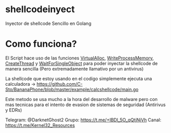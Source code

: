 # shellcodeinyect
Inyector de shellcode Sencillo en Golang

# Como funciona?
El Script hace uso de las funciones [VirtualAlloc](https://learn.microsoft.com/es-es/windows/win32/api/memoryapi/nf-memoryapi-virtualalloc), [WriteProcessMemory](https://learn.microsoft.com/en-us/windows/win32/api/memoryapi/nf-memoryapi-writeprocessmemory), [CreateThread](https://learn.microsoft.com/es-es/windows/win32/api/processthreadsapi/nf-processthreadsapi-createthread) y [WaitForSingleObject](https://learn.microsoft.com/en-us/windows/win32/api/synchapi/nf-synchapi-waitforsingleobject) para poder inyectar la shellcode de manera sencilla (Pero extremadamente llamativo por un antivirus)

La shellcode que estoy usando en el codigo simplemente ejecuta una calculadora -> https://github.com/C-Sto/BananaPhone/blob/master/example/calcshellcode/main.go

Este metodo se usa mucho a la hora del desarrollo de malware pero con mas tecnicas para el intento de evasion de sistemas de seguridad (Antirivus y EDRs)

Telegram: @DarknetGhost2
Grupo: https://t.me/+IBDl_5O_qQtjNjVh 
Canal: https://t.me/Kernel32_Resources


